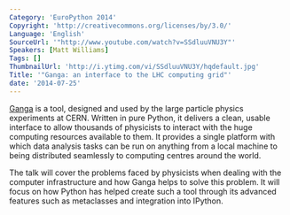 ```yaml
---
Category: 'EuroPython 2014'
Copyright: 'http://creativecommons.org/licenses/by/3.0/'
Language: 'English'
SourceUrl: '"http://www.youtube.com/watch?v=SSdluuVNU3Y"'
Speakers: [Matt Williams]
Tags: []
ThumbnailUrl: 'http://i.ytimg.com/vi/SSdluuVNU3Y/hqdefault.jpg'
Title: '"Ganga: an interface to the LHC computing grid"'
date: '2014-07-25'
---
```

[Ganga](https://cern.ch/ganga) is a tool, designed and used by the large particle physics experiments at CERN. Written in pure Python, it delivers a clean, usable interface to allow thousands of physicists to interact with the huge computing resources available to them. It provides a single platform with which data analysis tasks can be run on anything from a local machine to being distributed seamlessly to computing centres around the world.

The talk will cover the problems faced by physicists when dealing with the computer infrastructure and how Ganga helps to solve this problem. It will focus on how Python has helped create such a tool through its advanced features such as metaclasses and integration into IPython.